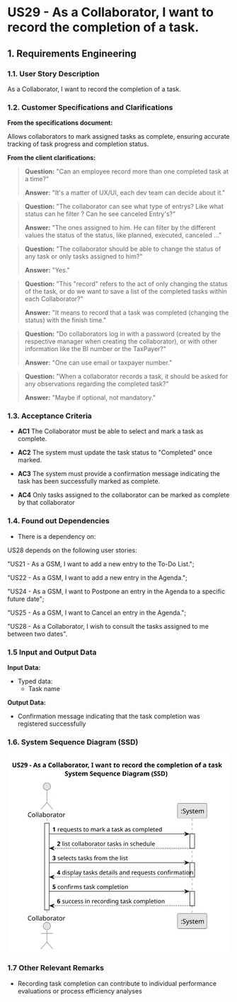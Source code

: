# US29 - As a Collaborator, I want to record the completion of a task.

## 1. Requirements Engineering

### 1.1. User Story Description

As a Collaborator, I want to record the completion of a task.

### 1.2. Customer Specifications and Clarifications 

**From the specifications document:**

Allows collaborators to mark assigned tasks as complete, ensuring accurate tracking of task progress and completion status.

**From the client clarifications:**

> **Question:** "Can an employee record more than one completed task at a time?"
>
> **Answer:** "It's a matter of UX/UI, each dev team can decide about it."

> **Question:** "The collaborator can see what type of entrys? Like what status can he filter ? Can he see canceled Entry's?"
>
> **Answer:** "The ones assigned to him. He can filter by the different values the status of the status, like planned, executed, canceled ..."

> **Question:** "The collaborator should be able to change the status of any task or only tasks assigned to him?"
>
> **Answer:** "Yes."

> **Question:** "This "record" refers to the act of only changing the status of the task, or do we want to save a list of the completed tasks within each Collaborator?"
>
> **Answer:** "It means to record that a task was completed (changing the status) with the finish time."

> **Question:** "Do collaborators log in with a password (created by the respective manager when creating the collaborator), or with other information like the BI number or the TaxPayer?"
>
> **Answer:** "One can use email or taxpayer number."

> **Question:** "When a collaborator records a task, it should be asked for any observations regarding the completed task?"
>
> **Answer:** "Maybe if optional, not mandatory."

### 1.3. Acceptance Criteria

* **AC1** The Collaborator must be able to select and mark a task as complete.

* **AC2** The system must update the task status to "Completed" once marked.

* **AC3** The system must provide a confirmation message indicating the task has been successfully marked as complete.

* **AC4** Only tasks assigned to the collaborator can be marked as complete by that collaborator


### 1.4. Found out Dependencies

* There is a dependency on:

US28 depends on the following user stories:

"US21 - As a GSM, I want to add a new entry to the To-Do List.";

"US22 - As a GSM, I want to add a new entry in the Agenda.";

"US24 - As a GSM, I want to Postpone an entry in the Agenda to a specific future date";

"US25 - As a GSM, I want to Cancel an entry in the Agenda.";

"US28 - As a Collaborator, I wish to consult the tasks assigned to me between two dates".

### 1.5 Input and Output Data

**Input Data:**

* Typed data:
  * Task name
 
 

**Output Data:**

* Confirmation message indicating that the task completion was registered successfully

### 1.6. System Sequence Diagram (SSD)

![US00-SSD](svg/us029-system-sequence-diagram.svg)

### 1.7 Other Relevant Remarks

* Recording task completion can contribute to individual performance evaluations or process efficiency analyses